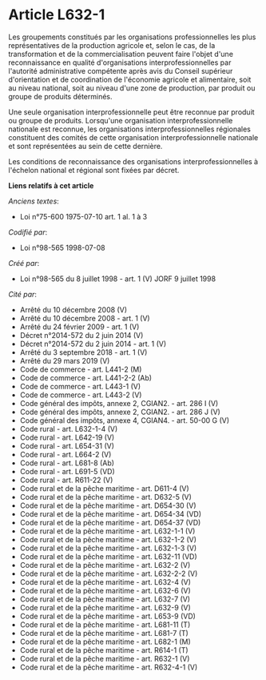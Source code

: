 # Article L632-1

Les groupements constitués par les organisations professionnelles les plus représentatives de la production agricole et,
selon le cas, de la transformation et de la commercialisation peuvent faire l'objet d'une reconnaissance en qualité
d'organisations interprofessionnelles par l'autorité administrative compétente après avis du Conseil supérieur d'orientation
et de coordination de l'économie agricole et alimentaire, soit au niveau national, soit au niveau d'une zone de production,
par produit ou groupe de produits déterminés.

Une seule organisation interprofessionnelle peut être reconnue par produit ou groupe de produits. Lorsqu'une organisation
interprofessionnelle nationale est reconnue, les organisations interprofessionnelles régionales constituent des comités de
cette organisation interprofessionnelle nationale et sont représentées au sein de cette dernière.

Les conditions de reconnaissance des organisations interprofessionnelles à l'échelon national et régional sont fixées par
décret.

**Liens relatifs à cet article**

_Anciens textes_:

  - Loi n°75-600 1975-07-10 art. 1 al. 1 à 3

_Codifié par_:

  - Loi n°98-565 1998-07-08

_Créé par_:

  - Loi n°98-565 du 8 juillet 1998 - art. 1 (V) JORF 9 juillet 1998

_Cité par_:

  - Arrêté du 10 décembre 2008 (V)
  - Arrêté du 10 décembre 2008 - art. 1 (V)
  - Arrêté du 24 février 2009 - art. 1 (V)
  - Décret n°2014-572 du 2 juin 2014 (V)
  - Décret n°2014-572 du 2 juin 2014 - art. 1 (V)
  - Arrêté du 3 septembre 2018 - art. 1 (V)
  - Arrêté du 29 mars 2019 (V)
  - Code de commerce - art. L441-2 (M)
  - Code de commerce - art. L441-2-2 (Ab)
  - Code de commerce - art. L443-1 (V)
  - Code de commerce - art. L443-2 (V)
  - Code général des impôts, annexe 2, CGIAN2. - art. 286 I (V)
  - Code général des impôts, annexe 2, CGIAN2. - art. 286 J (V)
  - Code général des impôts, annexe 4, CGIAN4. - art. 50-00 G (V)
  - Code rural - art. L632-1-4 (V)
  - Code rural - art. L642-19 (V)
  - Code rural - art. L654-31 (V)
  - Code rural - art. L664-2 (V)
  - Code rural - art. L681-8 (Ab)
  - Code rural - art. L691-5 (VD)
  - Code rural - art. R611-22 (V)
  - Code rural et de la pêche maritime - art. D611-4 (V)
  - Code rural et de la pêche maritime - art. D632-5 (V)
  - Code rural et de la pêche maritime - art. D654-30 (V)
  - Code rural et de la pêche maritime - art. D654-34 (VD)
  - Code rural et de la pêche maritime - art. D654-37 (VD)
  - Code rural et de la pêche maritime - art. L632-1-1 (V)
  - Code rural et de la pêche maritime - art. L632-1-2 (V)
  - Code rural et de la pêche maritime - art. L632-1-3 (V)
  - Code rural et de la pêche maritime - art. L632-11 (VD)
  - Code rural et de la pêche maritime - art. L632-2 (V)
  - Code rural et de la pêche maritime - art. L632-2-2 (V)
  - Code rural et de la pêche maritime - art. L632-4 (V)
  - Code rural et de la pêche maritime - art. L632-6 (V)
  - Code rural et de la pêche maritime - art. L632-7 (V)
  - Code rural et de la pêche maritime - art. L632-9 (V)
  - Code rural et de la pêche maritime - art. L653-9 (VD)
  - Code rural et de la pêche maritime - art. L681-11 (T)
  - Code rural et de la pêche maritime - art. L681-7 (T)
  - Code rural et de la pêche maritime - art. L682-1 (M)
  - Code rural et de la pêche maritime - art. R614-1 (T)
  - Code rural et de la pêche maritime - art. R632-1 (V)
  - Code rural et de la pêche maritime - art. R632-4-1 (V)
